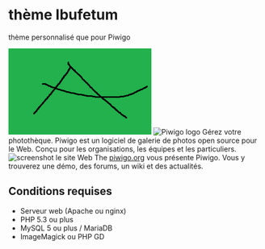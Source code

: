 # thème Ibufetum
thème personnalisé que pour Piwigo</p>
![screenshot](https://github.com/klaoun/Ibufetum/blob/main/screenshot.png)
<img src="https://piwigo.org/plugins/piwigo-piwigodotorg/images/piwigo.org.svg" width="200" alt="Piwigo logo">
Gérez votre photothèque. Piwigo est un logiciel de galerie de photos open source pour le Web. Conçu pour les organisations, les équipes et les particuliers.
![screenshot](https://piwigo.org/screenshots/github-screenshot-2.10.jpg)
le site Web The [piwigo.org](https://piwigo.org) vous présente Piwigo. Vous y trouverez une démo, des forums, un wiki et des actualités.
## Conditions requises
 * Serveur web (Apache ou nginx)
 * PHP 5.3 ou plus
 * MySQL 5 ou plus / MariaDB
 * ImageMagick ou PHP GD
